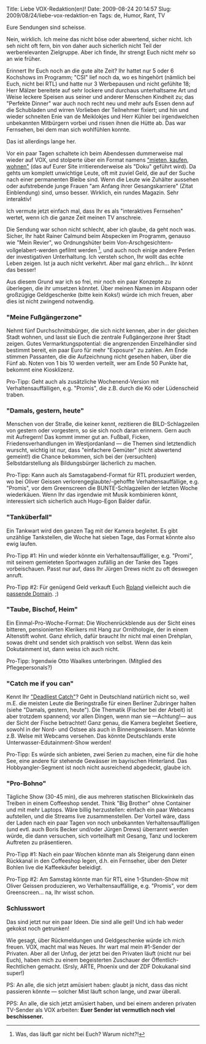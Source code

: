 Title: Liebe VOX-Redaktion(en)!
Date: 2009-08-24 20:14:57
Slug: 2009/08/24/liebe-vox-redaktion-en
Tags: de, Humor, Rant, TV


Eure Sendungen sind scheisse.

Nein, wirklich. Ich meine das nicht böse oder abwertend, sicher nicht. Ich seh
nicht oft fern, bin von daher auch sicherlich nicht Teil der werberelevanten
Zielgruppe. Aber ich finde, Ihr strengt Euch nicht mehr so an wie früher.

Erinnert Ihr Euch noch an die gute alte Zeit? Ihr hattet nur 5 oder 6
Kochshows im Programm; "CSI" lief noch da, wo es hingehört (nämlich bei Euch,
nicht bei RTL) und hatte nur 3 Werbepausen und nicht gefühlte 18; Herr Mälzer
bereitete auf sehr lockere und durchaus unterhaltsame Art und Weise leckere
Speisen aus seiner und anderer Menschen Kindheit zu; das "Perfekte Dinner" war
auch noch recht neu und mehr aufs Essen denn auf die Schubladen und wirren
Vorlieben der Teilnehmer fixiert; und hin und wieder schneiten Enie van de
Meiklokjes und Herr Kühler bei irgendwelchen unbekannten Mitbürgern vorbei und
rissen ihnen die Hütte ab. Das war Fernsehen, bei dem man sich wohlfühlen
konnte.

Das ist allerdings lange her.

Vor ein paar Tagen schaltete ich beim Abendessen dummerweise mal wieder auf
VOX, und stolperte über ein Format namens ["mieten, kaufen, wohnen"][1] (das
auf Eurer Site irritierenderweise als "Doku" geführt wird). Da gehts um
komplett unwichtige Leute, oft mit zuviel Geld, die auf der Suche nach einer
permanenten Bleibe sind. Wenn die Leute wie Zuhälter aussehen oder
aufstrebende junge Frauen "am Anfang ihrer Gesangskarriere" (Zitat
Einblendung) sind, umso besser. Wirklich, ein rundes Magazin. Sehr interaktiv!

Ich vermute jetzt einfach mal, dass Ihr es als "interaktives Fernsehen"
wertet, wenn ich die ganze Zeit meinen TV anschreie.

Die Sendung war schon nicht schlecht, aber ich glaube, da geht noch was.
Sicher, Ihr habt Rainer Calmund beim Abspecken im Programm, genauso wie "Mein
Revier", wo Ordnungshüter beim Von-Arschgesichtern-vollgelabert-werden gefilmt
werden [^1], und auch noch einige andere Perlen der investigativen
Unterhaltung. Ich versteh schon, Ihr wollt das echte Leben zeigen. Ist ja auch
nicht verkehrt. Aber mal ganz ehrlich… Ihr könnt das besser!

Aus diesem Grund war ich so frei, mir noch ein paar Konzepte zu überlegen, die
ihr umsetzen könntet. Über meinen Namen im Abspann oder großzügige
Geldgeschenke (bitte kein Koks!) würde ich mich freuen, aber dies ist nicht
zwingend notwendig.

### "Meine Fußgängerzone"

Nehmt fünf Durchschnittsbürger, die sich nicht kennen, aber in der gleichen
Stadt wohnen, und lasst sie Euch die zentrale Fußgängerzone ihrer Stadt
zeigen. Gutes Vermarktungspotential: die angrenzenden Einzelhändler sind
bestimmt bereit, ein paar Euro für mehr "Exposure" zu zahlen. Am Ende stimmen
Passanten, die die Aufzeichnung nicht gesehen haben, über die Fünf ab. Noten
von 1 bis 10 werden verteilt, wer am Ende 50 Punkte hat, bekommt eine
Kiosklizenz.

Pro-Tipp: Geht auch als zusätzliche Wochenend-Version mit
Verhaltensauffälligen, e.g. "Promis", die z.B. durch die Kö oder Lüdenscheid
traben.

### "Damals, gestern, heute"

Menschen von der Straße, die keiner kennt, rezitieren die BILD-Schlagzeilen
von gestern oder vorgestern, so sie sich noch daran erinnern. Gern auch mit
Aufregern! Das kommt immer gut an. Fußball, Ficken, Friedensverhandlungen im
Westjordanland — die Themen sind letztendlich wurscht, wichtig ist nur, dass
"einfachere Gemüter" (nicht abwertend gemeint!) die Chance bekommen, sich bei
der (versuchten) Selbstdarstellung als Bildungsbürger lächerlich zu machen.

Pro-Tipp: Kann auch als Samstagabend-Format für RTL produziert werden, wo bei
Oliver Geissen verlorengeglaubte/-gehoffte Verhaltensauffällige, e.g.
"Promis", vor dem Greenscreen die BUNTE-Schlagzeilen der letzten Woche
wiederkäuen. Wenn Ihr das irgendwie mit Musik kombinieren könnt, interessiert
sich sicherlich auch Hugo-Egon Balder dafür.

### "Tanküberfall"

Ein Tankwart wird den ganzen Tag mit der Kamera begleitet. Es gibt unzählige
Tankstellen, die Woche hat sieben Tage, das Format könnte also ewig laufen.

Pro-Tipp #1: Hin und wieder könnte ein Verhaltensauffälliger, e.g. "Promi",
mit seinem gemieteten Sportwagen zufällig an der Tanke des Tages
vorbeischauen. Passt nur auf, dass Ihr Jürgen Drews nicht zu oft deswegen
anruft.

Pro-Tipp #2: Für genügend Geld verkauft Euch [Roland][3] vielleicht auch die
[passende Domain][4]. ;)

### "Taube, Bischof, Heim"

Ein Einmal-Pro-Woche-Format: Die Wochenrückblende aus der Sicht eines
bitteren, pensionierten Klerikers mit Hang zur Ornithologie, der in einem
Altenstift wohnt. Ganz ehrlich, dafür braucht Ihr nicht mal einen Drehplan,
sowas dreht und sendet sich praktisch von selbst. Wenn das kein Dokutainment
ist, dann weiss ich auch nicht.

Pro-Tipp: Irgendwie Otto Waalkes unterbringen. (Mitglied des Pflegepersonals?)

### "Catch me if you can"

Kennt Ihr ["Deadliest Catch"][5]? Geht in Deutschland natürlich nicht so, weil
m.E. die meisten Leute die Beringstraße für einen Berliner Zubringer halten
(siehe "Damals, gestern, heute"). Die Thematik (Fischer bei der Arbeit) ist
aber trotzdem spannend; vor allen Dingen, wenn man sie —Achtung!— aus der
Sicht der Fische betrachtet! Ganz genau, die Kamera begleitet Seetiere, sowohl
in der Nord- und Ostsee als auch in Binnengewässern. Man könnte z.B. Welse mit
Webcams versehen. Das könnte Deutschlands erste Unterwasser-Edutainment-Show
werden!

Pro-Tipp: Es würde sich anbieten, zwei Serien zu machen, eine für die hohe
See, eine andere für stehende Gewässer im bayrischen Hinterland. Das
Hobbyangler-Segment ist noch nicht ausreichend abgedeckt, glaube ich.

### "Pro-Bohno"

Tägliche Show (30-45 min), die aus mehreren statischen Blickwinkeln das
Treiben in einem Coffeeshop sendet. Think "Big Brother" ohne Container und mit
mehr Laptops. Wäre billig herzustellen: einfach ein paar Webcams aufstellen,
und die Streams live zusammenstellen. Der Vorteil wäre, dass der Laden nach
ein paar Tagen von noch unbekannten Verhaltensauffälligen (und evtl. auch
Boris Becker und/oder Jürgen Drews) überrannt werden würde, die dann
versuchen, sich vorteilhaft mit Gesang, Tanz und lockerem Auftreten zu
präsentieren.

Pro-Tipp #1: Nach ein paar Wochen könnte man als Steigerung dann einen
Rückkanal in den Coffeeshop legen, d.h. ein Fernseher, über den Dieter Bohlen
live die Kaffeekäufer beleidigt.

Pro-Tipp #2: Am Samstag könnte man für RTL eine 1-Stunden-Show mit Oliver
Geissen produzieren, wo Verhaltensauffällige, e.g. "Promis", vor dem
Greenscreen… na, Ihr wisst schon.

### Schlusswort

Das sind jetzt nur ein paar Ideen. Die sind alle geil! Und ich hab weder
gekokst noch getrunken!

Wie gesagt, über Rückmeldungen und Geldgeschenke würde ich mich freuen. VOX,
macht mal was Neues. Ihr wart mal mein #1-Sender der Privaten. Aber all der
Unfug, der jetzt bei den Privaten läuft (nicht nur bei Euch), haben mich zu
einem begeisterten Zuschauer der Öffentlich-Rechtlichen gemacht. (Srsly, ARTE,
Phoenix und der ZDF Dokukanal sind super!)

PS: An alle, die sich jetzt amüsiert haben: glaubt ja nicht, dass das nicht
passieren könnte — solcher Mist läuft schon lange, und zwar überall.

PPS: An alle, die sich jetzt amüsiert haben, und bei einem anderen privaten
TV-Sender als VOX arbeiten: **Euer Sender ist vermutlich noch viel
beschissener.**


[^1]: Was, das läuft gar nicht bei Euch? Warum nicht?!

   [1]: http://www.vox.de/vox-dokus_10757.php
   [2]: #fn:p210093608-1
   [3]: http://moriz.de
   [4]: http://tankueberfall.de
   [5]: http://en.wikipedia.org/wiki/Deadliest_Catch
   [6]: #fnref:p210093608-1
